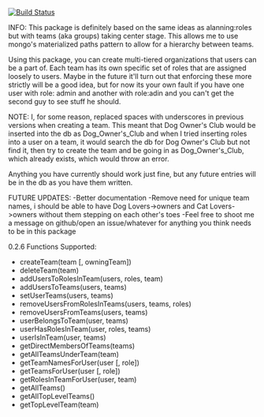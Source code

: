 [![Build Status](https://travis-ci.org/BRyeGmoney/meteor-teams.svg?branch=master)](https://travis-ci.org/BRyeGmoney/meteor-teams)

INFO:
This package is definitely based on the same ideas as alanning:roles but with teams (aka groups) taking center stage. This allows me to use mongo's materialized paths pattern to allow for a hierarchy between teams.

Using this package, you can create multi-tiered organizations that users can be a part of. Each team has its own specific set of roles that are assigned loosely to users. Maybe in the future
it'll turn out that enforcing these more strictly will be a good idea, but for now its your own fault if you have one user with role: admin and another with role:adin and you can't get the
second guy to see stuff he should. 

NOTE:
I, for some reason, replaced spaces with underscores in previous versions when creating a team. This meant that Dog Owner's Club would be inserted into the db as Dog_Owner\'s_Club and when
I tried inserting roles into a user on a team, it would search the db for Dog Owner's Club but not find it, then try to create the team and be going in as Dog_Owner\'s_Club, which already
exists, which would throw an error.

Anything you have currently should work just fine, but any future entries will be in the db as you have them written.


FUTURE UPDATES:
-Better documentation
-Remove need for unique team names, i should be able to have Dog Lovers->owners and Cat Lovers->owners without them stepping on each other's toes
-Feel free to shoot me a message on github/open an issue/whatever for anything you think needs to be in this package

0.2.6 Functions Supported:
* createTeam(team [, owningTeam])
* deleteTeam(team)
* addUsersToRolesInTeam(users, roles, team)
* addUsersToTeams(users, teams)
* setUserTeams(users, teams)
* removeUsersFromRolesInTeams(users, teams, roles)
* removeUsersFromTeams(users, teams)
* userBelongsToTeam(user, teams)
* userHasRolesInTeam(user, roles, teams)
* userIsInTeam(user, teams)
* getDirectMembersOfTeams(teams)
* getAllTeamsUnderTeam(team)
* getTeamNamesForUser(user [, role])
* getTeamsForUser(user [, role])
* getRolesInTeamForUser(user, team)
* getAllTeams()
* getAllTopLevelTeams()
* getTopLevelTeam(team)
